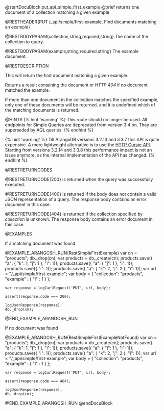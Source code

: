 
@startDocuBlock put_api_simple_first_example
@brief returns one document of a collection matching a given example

@RESTHEADER{PUT /_api/simple/first-example, Find documents matching an example}

@RESTBODYPARAM{collection,string,required,string}
The name of the collection to query.

@RESTBODYPARAM{example,string,required,string}
The example document.

@RESTDESCRIPTION

This will return the first document matching a given example.

Returns a result containing the document or *HTTP 404* if no
document matched the example.

If more than one document in the collection matches the specified example, only
one of these documents will be returned, and it is undefined which of the matching
documents is returned.

@HINTS
{% hint 'warning' %}
This route should no longer be used.
All endpoints for Simple Queries are deprecated from version 3.4 on.
They are superseded by AQL queries.
{% endhint %}

{% hint 'warning' %}
Till ArangoDB versions 3.2.13 and 3.3.7 this API is quite expensive.
A more lightweight alternative is to use the [HTTP Cursor API](../AqlQueryCursor/README.md).
Starting from versions 3.2.14 and 3.3.8 this performance impact is not
an issue anymore, as the internal implementation of the API has changed.
{% endhint %}

@RESTRETURNCODES

@RESTRETURNCODE{200}
is returned when the query was successfully executed.

@RESTRETURNCODE{400}
is returned if the body does not contain a valid JSON representation of a
query. The response body contains an error document in this case.

@RESTRETURNCODE{404}
is returned if the collection specified by *collection* is unknown.  The
response body contains an error document in this case.

@EXAMPLES

If a matching document was found

@EXAMPLE_ARANGOSH_RUN{RestSimpleFirstExample}
    var cn = "products";
    db._drop(cn);
    var products = db._create(cn);
    products.save({ "a": { "k": 1, "j": 1 }, "i": 1});
    products.save({ "a": { "j": 1 }, "i": 1});
    products.save({ "i": 1});
    products.save({ "a": { "k": 2, "j": 2 }, "i": 1});
    var url = "/_api/simple/first-example";
    var body = { "collection": "products", "example" :  { "i" : 1 }  };

    var response = logCurlRequest('PUT', url, body);

    assert(response.code === 200);

    logJsonResponse(response);
    db._drop(cn);
@END_EXAMPLE_ARANGOSH_RUN

If no document was found

@EXAMPLE_ARANGOSH_RUN{RestSimpleFirstExampleNotFound}
    var cn = "products";
    db._drop(cn);
    var products = db._create(cn);
    products.save({ "a": { "k": 1, "j": 1 }, "i": 1});
    products.save({ "a": { "j": 1 }, "i": 1});
    products.save({ "i": 1});
    products.save({ "a": { "k": 2, "j": 2 }, "i": 1});
    var url = "/_api/simple/first-example";
    var body = { "collection": "products", "example" :  { "l" : 1 }  };

    var response = logCurlRequest('PUT', url, body);

    assert(response.code === 404);

    logJsonResponse(response);
    db._drop(cn);
@END_EXAMPLE_ARANGOSH_RUN
@endDocuBlock

